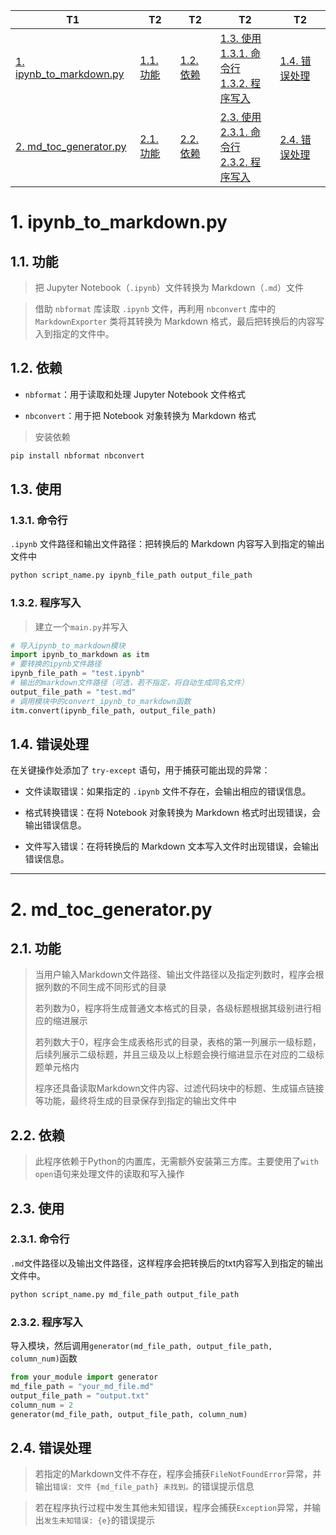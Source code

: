 | T1 | T2 | T2 | T2 | T2 |
| --- | --- | --- | --- | --- |
| [1. ipynb_to_markdown.py](#1.-ipynb_to_markdown.py) | [1.1. 功能](#1.1.-功能) | [1.2. 依赖](#1.2.-依赖) | [1.3. 使用](#1.3.-使用)<br> [1.3.1. 命令行](#1.3.1.-命令行)<br> [1.3.2. 程序写入](#1.3.2.-程序写入) | [1.4. 错误处理](#1.4.-错误处理) |
| [2. md_toc_generator.py](#2.-md_toc_generator.py) | [2.1. 功能](#2.1.-功能) | [2.2. 依赖](#2.2.-依赖) | [2.3. 使用](#2.3.-使用)<br> [2.3.1. 命令行](#2.3.1.-命令行)<br> [2.3.2. 程序写入](#2.3.2.-程序写入) | [2.4. 错误处理](#2.4.-错误处理) |


# 1. ipynb_to_markdown.py

## 1.1. 功能

> 把 Jupyter Notebook（`.ipynb`）文件转换为 Markdown（`.md`）文件

> 借助 `nbformat` 库读取 `.ipynb` 文件，再利用 `nbconvert` 库中的 `MarkdownExporter` 类将其转换为 Markdown 格式，最后把转换后的内容写入到指定的文件中。


## 1.2. 依赖

- `nbformat`：用于读取和处理 Jupyter Notebook 文件格式

- `nbconvert`：用于把 Notebook 对象转换为 Markdown 格式

> 安装依赖

```bash
pip install nbformat nbconvert
```

## 1.3. 使用

### 1.3.1. 命令行

 `.ipynb` 文件路径和输出文件路径：把转换后的 Markdown 内容写入到指定的输出文件中

```bash
python script_name.py ipynb_file_path output_file_path
```

### 1.3.2. 程序写入

> 建立一个`main.py`并写入

```python
# 导入ipynb_to_markdown模块
import ipynb_to_markdown as itm
# 要转换的ipynb文件路径
ipynb_file_path = "test.ipynb"
# 输出的markdown文件路径（可选，若不指定，将自动生成同名文件）
output_file_path = "test.md"
# 调用模块中的convert_ipynb_to_markdown函数
itm.convert(ipynb_file_path, output_file_path)
```

## 1.4. 错误处理

在关键操作处添加了 `try-except` 语句，用于捕获可能出现的异常：

- 文件读取错误：如果指定的 `.ipynb` 文件不存在，会输出相应的错误信息。

- 格式转换错误：在将 Notebook 对象转换为 Markdown 格式时出现错误，会输出错误信息。

- 文件写入错误：在将转换后的 Markdown 文本写入文件时出现错误，会输出错误信息。


---


# 2. md_toc_generator.py

## 2.1. 功能

> 当用户输入Markdown文件路径、输出文件路径以及指定列数时，程序会根据列数的不同生成不同形式的目录
> 
> 若列数为0，程序将生成普通文本格式的目录，各级标题根据其级别进行相应的缩进展示
> 
> 若列数大于0，程序会生成表格形式的目录，表格的第一列展示一级标题，后续列展示二级标题，并且三级及以上标题会换行缩进显示在对应的二级标题单元格内
> 
> 程序还具备读取Markdown文件内容、过滤代码块中的标题、生成锚点链接等功能，最终将生成的目录保存到指定的输出文件中

## 2.2. 依赖

> 此程序依赖于Python的内置库，无需额外安装第三方库。主要使用了`with open`语句来处理文件的读取和写入操作

## 2.3. 使用

### 2.3.1. 命令行

`.md`文件路径以及输出文件路径，这样程序会把转换后的txt内容写入到指定的输出文件中。

```bash
python script_name.py md_file_path output_file_path
```

### 2.3.2. 程序写入

导入模块，然后调用`generator(md_file_path, output_file_path, column_num)`函数

```python
from your_module import generator
md_file_path = "your_md_file.md"
output_file_path = "output.txt"
column_num = 2
generator(md_file_path, output_file_path, column_num)
```

## 2.4. 错误处理

> 若指定的Markdown文件不存在，程序会捕获`FileNotFoundError`异常，并输出`错误: 文件 {md_file_path} 未找到。`的错误提示信息

> 若在程序执行过程中发生其他未知错误，程序会捕获`Exception`异常，并输出`发生未知错误: {e}`的错误提示